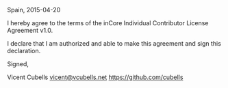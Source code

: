 Spain, 2015-04-20

I hereby agree to the terms of the inCore Individual Contributor License
Agreement v1.0.

I declare that I am authorized and able to make this agreement and sign this
declaration.

Signed,

Vicent Cubells vicent@vcubells.net https://github.com/cubells
